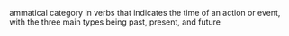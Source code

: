 ammatical category in verbs that indicates the time of an action or event, with the three main types being past, present, and future